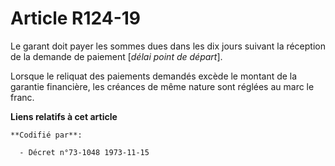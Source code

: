 # Article R124-19

Le garant doit payer les sommes dues dans les dix jours suivant la réception de la demande de paiement [*délai point de
départ*].

Lorsque le reliquat des paiements demandés excède le montant de la garantie financière, les créances de même nature sont
réglées au marc le franc.

**Liens relatifs à cet article**

	**Codifié par**:

	  - Décret n°73-1048 1973-11-15
